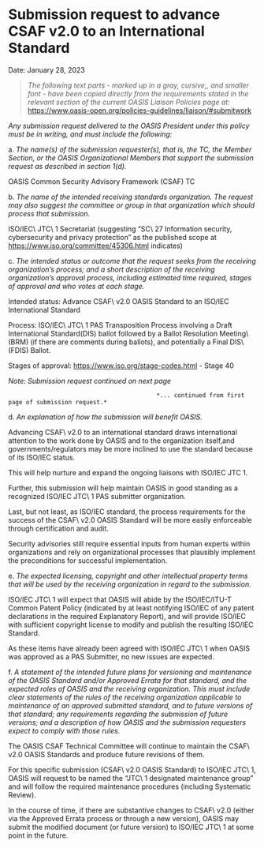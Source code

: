 # Submission request to advance CSAF v2.0 to an International Standard

Date: January 28, 2023

>*The following text parts - marked up in a gray, cursive,, and smaller font - have been copied directly from*
>*the requirements stated in the relevant section of the current OASIS Liaison Policies page at:*
>                                          https://www.oasis-open.org/policies-guidelines/liaison/#submitwork

*Any submission request delivered to the OASIS President under this policy must be in writing, and must include the following:*

a. *The name(s) of the submission requester(s), that is, the TC, the Member Section, or the OASIS*
   *Organizational Members that support the submission request as described in section 1(d).*

OASIS Common Security Advisory Framework (CSAF) TC

b. *The name of the intended receiving standards organization. The request may also suggest the committee*
   *or group in that organization which should process that submission.*

ISO/IEC\ JTC\ 1 Secretariat (suggesting “SC\ 27 Information security, cybersecurity and privacy
protection” as the published scope at https://www.iso.org/committee/45306.html indicates)

c. *The intended status or outcome that the request seeks from the receiving organization’s process; and a*
   *short description of the receiving organization’s approval process, including estimated time required,*
   *stages of approval and who votes at each stage.*

Intended status: Advance CSAF\ v2.0 OASIS Standard to an ISO/IEC International Standard

Process: ISO/IEC\ JTC\ 1 PAS Transposition Process involving a Draft International
Standard\(DIS) ballot followed by a Ballot Resolution Meeting\ (BRM) (if there are comments
during ballots), and potentially a Final DIS\ (FDIS) Ballot.

Stages of approval: https://www.iso.org/stage-codes.html - Stage 40


*Note: Submission request continued on next page*

                                              *... continued from first page of submission request.*

d. *An explanation of how the submission will benefit OASIS.*

Advancing CSAF\ v2.0 to an international standard draws international attention to the work
done by OASIS and to the organization itself,and governments/regulators may be more
inclined to use the standard because of its ISO/IEC status.

This will help nurture and expand the ongoing liaisons with ISO/IEC JTC 1.

Further, this submission will help maintain OASIS in good standing as a recognized ISO/IEC
JTC\ 1 PAS submitter organization.

Last, but not least, as ISO/IEC standard, the process requirements for the success of the
CSAF\ v2.0 OASIS Standard will be more easily enforceable through certification and audit.

Security advisories still require essential inputs from human experts within organizations and
rely on organizational processes that plausibly implement the preconditions for successful
implementation.

e. *The expected licensing, copyright and other intellectual property terms that will be used by the receiving*
   *organization in regard to the submission.*

ISO/IEC JTC\ 1 will expect that OASIS will abide by the ISO/IEC/ITU-T Common Patent Policy
(indicated by at least notifying ISO/IEC of any patent declarations in the required Explanatory
Report), and will provide ISO/IEC with sufficient copyright license to modify and publish the
resulting ISO/IEC Standard.

As these items have already been agreed with ISO/IEC JTC\ 1 when OASIS was approved as a
PAS Submitter, no new issues are expected.

f. *A statement of the intended future plans for versioning and maintenance of the OASIS Standard and/or*
   *Approved Errata for that standard, and the expected roles of OASIS and the receiving organization. This*
   *must include clear statements of the rules of the receiving organization applicable to maintenance of an*
   *approved submitted standard, and to future versions of that standard; any requirements regarding the*
   *submission of future versions; and a description of how OASIS and the submission requesters expect to*
   *comply with those rules.*

The OASIS CSAF Technical Committee will continue to maintain the CSAF\ v2.0 OASIS
Standards and produce future revisions of them.

For this specific submission (CSAF\ v2.0 OASIS Standard) to ISO/IEC JTC\ 1, OASIS will request to be
named the “JTC\ 1 designated maintenance group” and will follow the required maintenance
procedures (including Systematic Review).

In the course of time, if there are substantive changes to CSAF\ v2.0 (either via the Approved
Errata process or through a new version), OASIS may submit the modified document (or
future version) to ISO/IEC JTC\ 1 at some point in the future.
